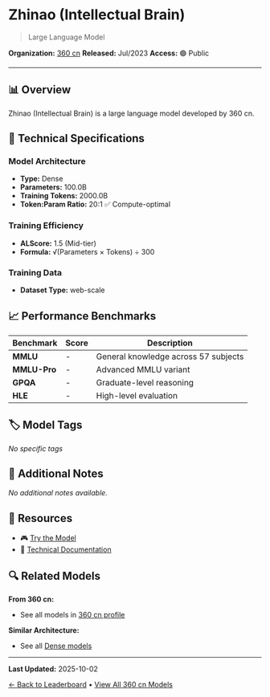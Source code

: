 # Zhinao (Intellectual Brain)

> Large Language Model

**Organization:** [360 cn](../../labs/360-cn.md)
**Released:** Jul/2023
**Access:** 🟢 Public

---

## 📊 Overview

Zhinao (Intellectual Brain) is a large language model developed by 360 cn.

## 🔧 Technical Specifications

### Model Architecture
- **Type:** Dense
- **Parameters:** 100.0B
- **Training Tokens:** 2000.0B
- **Token:Param Ratio:** 20:1 ✅ Compute-optimal

### Training Efficiency
- **ALScore:** 1.5 (Mid-tier)
- **Formula:** √(Parameters × Tokens) ÷ 300

### Training Data
- **Dataset Type:** web-scale

## 📈 Performance Benchmarks

| Benchmark | Score | Description |
|-----------|-------|-------------|
| **MMLU** | - | General knowledge across 57 subjects |
| **MMLU-Pro** | - | Advanced MMLU variant |
| **GPQA** | - | Graduate-level reasoning |
| **HLE** | - | High-level evaluation |

## 🏷️ Model Tags

_No specific tags_

## 📝 Additional Notes

_No additional notes available._

## 🔗 Resources

- 🎮 [Try the Model](https://ai.360.com/)
- 📄 [Technical Documentation](https://arxiv.org/abs/2402.01723v1)

## 🔍 Related Models

**From 360 cn:**
- See all models in [360 cn profile](../../labs/360-cn.md)

**Similar Architecture:**
- See all [Dense models](../../architectures/dense.md)

---

**Last Updated:** 2025-10-02

[← Back to Leaderboard](../../README.md) • [View All 360 cn Models](../../labs/360-cn.md)
